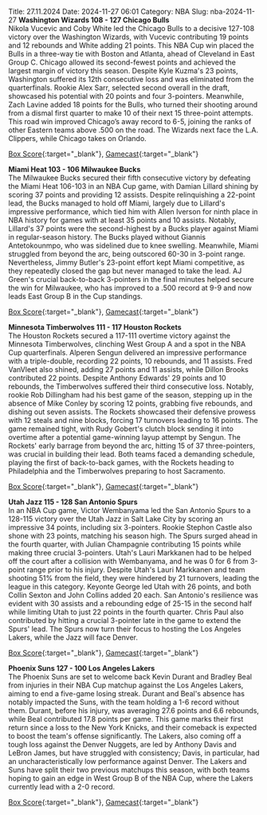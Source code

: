 Title: 27.11.2024
Date: 2024-11-27 06:01
Category: NBA 
Slug: nba-2024-11-27 
**Washington Wizards 108 - 127 Chicago Bulls**  
Nikola Vucevic and Coby White led the Chicago Bulls to a decisive 127-108 victory over the Washington Wizards, with Vucevic contributing 19 points and 12 rebounds and White adding 21 points. This NBA Cup win placed the Bulls in a three-way tie with Boston and Atlanta, ahead of Cleveland in East Group C. Chicago allowed its second-fewest points and achieved the largest margin of victory this season. Despite Kyle Kuzma's 23 points, Washington suffered its 12th consecutive loss and was eliminated from the quarterfinals. Rookie Alex Sarr, selected second overall in the draft, showcased his potential with 20 points and four 3-pointers. Meanwhile, Zach Lavine added 18 points for the Bulls, who turned their shooting around from a dismal first quarter to make 10 of their next 15 three-point attempts. This road win improved Chicago’s away record to 6-5, joining the ranks of other Eastern teams above .500 on the road. The Wizards next face the L.A. Clippers, while Chicago takes on Orlando. 

[Box Score](/game/chi-vs-was-0022400035/box-score){:target="_blank"}, [Gamecast](/game/chi-vs-was-0022400035){:target="_blank"}<br>

**Miami Heat 103 - 106 Milwaukee Bucks**  
The Milwaukee Bucks secured their fifth consecutive victory by defeating the Miami Heat 106-103 in an NBA Cup game, with Damian Lillard shining by scoring 37 points and providing 12 assists. Despite relinquishing a 22-point lead, the Bucks managed to hold off Miami, largely due to Lillard's impressive performance, which tied him with Allen Iverson for ninth place in NBA history for games with at least 35 points and 10 assists. Notably, Lillard's 37 points were the second-highest by a Bucks player against Miami in regular-season history. The Bucks played without Giannis Antetokounmpo, who was sidelined due to knee swelling. Meanwhile, Miami struggled from beyond the arc, being outscored 60-30 in 3-point range. Nevertheless, Jimmy Butler's 23-point effort kept Miami competitive, as they repeatedly closed the gap but never managed to take the lead. AJ Green's crucial back-to-back 3-pointers in the final minutes helped secure the win for Milwaukee, who has improved to a .500 record at 9-9 and now leads East Group B in the Cup standings. 

[Box Score](/game/mil-vs-mia-0022400036/box-score){:target="_blank"}, [Gamecast](/game/mil-vs-mia-0022400036){:target="_blank"}<br>

**Minnesota Timberwolves 111 - 117 Houston Rockets**  
The Houston Rockets secured a 117-111 overtime victory against the Minnesota Timberwolves, clinching West Group A and a spot in the NBA Cup quarterfinals. Alperen Sengun delivered an impressive performance with a triple-double, recording 22 points, 10 rebounds, and 11 assists. Fred VanVleet also shined, adding 27 points and 11 assists, while Dillon Brooks contributed 22 points. Despite Anthony Edwards' 29 points and 10 rebounds, the Timberwolves suffered their third consecutive loss. Notably, rookie Rob Dillingham had his best game of the season, stepping up in the absence of Mike Conley by scoring 12 points, grabbing five rebounds, and dishing out seven assists. The Rockets showcased their defensive prowess with 12 steals and nine blocks, forcing 17 turnovers leading to 16 points. The game remained tight, with Rudy Gobert's clutch block sending it into overtime after a potential game-winning layup attempt by Sengun. The Rockets' early barrage from beyond the arc, hitting 15 of 37 three-pointers, was crucial in building their lead. Both teams faced a demanding schedule, playing the first of back-to-back games, with the Rockets heading to Philadelphia and the Timberwolves preparing to host Sacramento. 

[Box Score](/game/hou-vs-min-0022400037/box-score){:target="_blank"}, [Gamecast](/game/hou-vs-min-0022400037){:target="_blank"}<br>

**Utah Jazz 115 - 128 San Antonio Spurs**  
In an NBA Cup game, Victor Wembanyama led the San Antonio Spurs to a 128-115 victory over the Utah Jazz in Salt Lake City by scoring an impressive 34 points, including six 3-pointers. Rookie Stephon Castle also shone with 23 points, matching his season high. The Spurs surged ahead in the fourth quarter, with Julian Champagnie contributing 15 points while making three crucial 3-pointers. Utah's Lauri Markkanen had to be helped off the court after a collision with Wembanyama, and he was 0 for 6 from 3-point range prior to his injury. Despite Utah's Lauri Markkanen and team shooting 51% from the field, they were hindered by 21 turnovers, leading the league in this category. Keyonte George led Utah with 26 points, and both Collin Sexton and John Collins added 20 each. San Antonio's resilience was evident with 30 assists and a rebounding edge of 25-15 in the second half while limiting Utah to just 22 points in the fourth quarter. Chris Paul also contributed by hitting a crucial 3-pointer late in the game to extend the Spurs' lead. The Spurs now turn their focus to hosting the Los Angeles Lakers, while the Jazz will face Denver. 

[Box Score](/game/sas-vs-uta-0022400038/box-score){:target="_blank"}, [Gamecast](/game/sas-vs-uta-0022400038){:target="_blank"}<br>

**Phoenix Suns 127 - 100 Los Angeles Lakers**  
The Phoenix Suns are set to welcome back Kevin Durant and Bradley Beal from injuries in their NBA Cup matchup against the Los Angeles Lakers, aiming to end a five-game losing streak. Durant and Beal's absence has notably impacted the Suns, with the team holding a 1-6 record without them. Durant, before his injury, was averaging 27.6 points and 6.6 rebounds, while Beal contributed 17.8 points per game. This game marks their first return since a loss to the New York Knicks, and their comeback is expected to boost the team's offense significantly. The Lakers, also coming off a tough loss against the Denver Nuggets, are led by Anthony Davis and LeBron James, but have struggled with consistency; Davis, in particular, had an uncharacteristically low performance against Denver. The Lakers and Suns have split their two previous matchups this season, with both teams hoping to gain an edge in West Group B of the NBA Cup, where the Lakers currently lead with a 2-0 record. 

[Box Score](/game/lal-vs-phx-0022400039/box-score){:target="_blank"}, [Gamecast](/game/lal-vs-phx-0022400039){:target="_blank"}<br>

